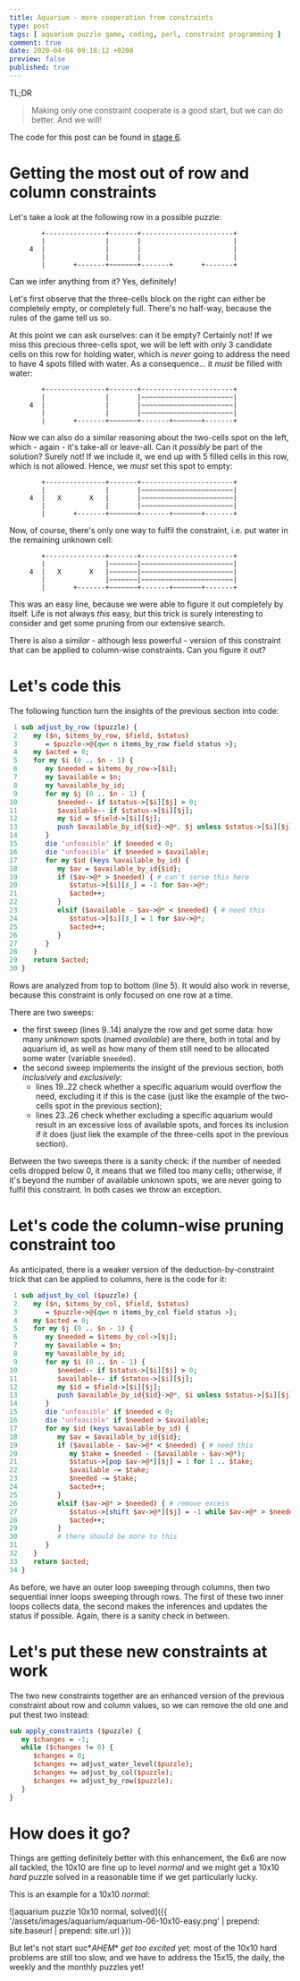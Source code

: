 ```yaml
---
title: Aquarium - more cooperation from constraints
type: post
tags: [ aquarium puzzle game, coding, perl, constraint programming ]
comment: true
date: 2020-04-04 09:18:12 +0200
preview: false
published: true
---
```


TL;DR

> Making only one constraint cooperate is a good start, but we can do
> better. And we will!

The code for this post can be found in [stage 6][].

# Getting the most out of row and column constraints

Let's take a look at the following row in a possible puzzle:

```
        +---------------+-------+-----------------------+
        |               |       |                       |
     4  |               |       |                       |
        |               |       |                       |
        |       +-------+~~~~~~~+-------+       +-------+
```

Can we infer anything from it? Yes, definitely!

Let's first observe that the three-cells block on the right can either be
completely empty, or completely full. There's no half-way, because the rules
of the game tell us so.

At this point we can ask ourselves: can it be empty? Certainly not! If we
miss this precious three-cells spot, we will be left with only 3 candidate
cells on this row for holding water, which is *never* going to address the
need to have 4 spots filled with water. As a consequence... it *must* be
filled with water:

```
        +---------------+-------+-----------------------+
        |               |       |~~~~~~~~~~~~~~~~~~~~~~~|
     4  |               |       |~~~~~~~~~~~~~~~~~~~~~~~|
        |               |       |~~~~~~~~~~~~~~~~~~~~~~~|
        |       +-------+~~~~~~~+-------+~~~~~~~+-------+
```

Now we can also do a similar reasoning about the two-cells spot on the left,
which - again - it's take-all or leave-all. Can it *possibly* be part of the
solution? Surely not! If we include it, we end up with 5 filled cells in
this row, which is not allowed. Hence, we *must* set this spot to empty:

```
        +---------------+-------+-----------------------+
        |               |       |~~~~~~~~~~~~~~~~~~~~~~~|
     4  |   X       X   |       |~~~~~~~~~~~~~~~~~~~~~~~|
        |               |       |~~~~~~~~~~~~~~~~~~~~~~~|
        |       +-------+~~~~~~~+-------+~~~~~~~+-------+
```

Now, of course, there's only one way to fulfil the constraint, i.e. put
water in the remaining unknown cell:

```
        +---------------+-------+-----------------------+
        |               |~~~~~~~|~~~~~~~~~~~~~~~~~~~~~~~|
     4  |   X       X   |~~~~~~~|~~~~~~~~~~~~~~~~~~~~~~~|
        |               |~~~~~~~|~~~~~~~~~~~~~~~~~~~~~~~|
        |       +-------+~~~~~~~+-------+~~~~~~~+-------+
```

This was an easy line, because we were able to figure it out completely by
itself. Life is not always *this* easy, but this trick is surely interesting
to consider and get some pruning from our extensive search.

There is also a *similar* - although less powerful - version of this
constraint that can be applied to column-wise constraints. Can you figure it
out?

# Let's code this

The following function turn the insights of the previous section into code:

```perl
 1 sub adjust_by_row ($puzzle) {
 2    my ($n, $items_by_row, $field, $status)
 3       = $puzzle->@{qw< n items_by_row field status >};
 4    my $acted = 0;
 5    for my $i (0 .. $n - 1) {
 6       my $needed = $items_by_row->[$i];
 7       my $available = $n;
 8       my %available_by_id;
 9       for my $j (0 .. $n - 1) {
10          $needed-- if $status->[$i][$j] > 0;
11          $available-- if $status->[$i][$j];
12          my $id = $field->[$i][$j];
13          push $available_by_id{$id}->@*, $j unless $status->[$i][$j];
14       }
15       die 'unfeasible' if $needed < 0;
16       die 'unfeasible' if $needed > $available;
17       for my $id (keys %available_by_id) {
18          my $av = $available_by_id{$id};
19          if ($av->@* > $needed) { # can't serve this here
20             $status->[$i][$_] = -1 for $av->@*;
21             $acted++;
22          }
23          elsif ($available - $av->@* < $needed) { # need this
24             $status->[$i][$_] = 1 for $av->@*;
25             $acted++;
26          }
27       }
28    }
29    return $acted;
30 }
```

Rows are analyzed from top to bottom (line 5). It would also work in
reverse, because this constraint is only focused on one row at a time.

There are two sweeps:

- the first sweep (lines 9..14) analyze the row and get some data: how many
  *unknown* spots (named *available*) are there, both in total and by
  aquarium id, as well as how many of them still need to be allocated some
  water (variable `$needed`).
- the second sweep implements the insight of the previous section, both
  *inclusively* and *exclusively*:
  - lines 19..22 check whether a specific aquarium would overflow the need,
    excluding it if this is the case (just like the example of the two-cells
    spot in the previous section);
  - lines 23..26 check whether excluding a specific aquarium would result in
    an excessive loss of available spots, and forces its inclusion if it
    does (just liek the example of the three-cells spot in the previous
    section).

Between the two sweeps there is a sanity check: if the number of needed
cells dropped below 0, it means that we filled too many cells; otherwise, if
it's beyond the number of available unknown spots, we are never going to
fulfil this constraint. In both cases we throw an exception.

# Let's code the column-wise pruning constraint too

As anticipated, there is a weaker version of the deduction-by-constraint
trick that can be applied to columns, here is the code for it:

```perl
 1 sub adjust_by_col ($puzzle) {
 2    my ($n, $items_by_col, $field, $status)
 3       = $puzzle->@{qw< n items_by_col field status >};
 4    my $acted = 0;
 5    for my $j (0 .. $n - 1) {
 6       my $needed = $items_by_col->[$j];
 7       my $available = $n;
 8       my %available_by_id;
 9       for my $i (0 .. $n - 1) {
10          $needed-- if $status->[$i][$j] > 0;
11          $available-- if $status->[$i][$j];
12          my $id = $field->[$i][$j];
13          push $available_by_id{$id}->@*, $i unless $status->[$i][$j];
14       }
15       die 'unfeasible' if $needed < 0;
16       die 'unfeasible' if $needed > $available;
17       for my $id (keys %available_by_id) {
18          my $av = $available_by_id{$id};
19          if ($available - $av->@* < $needed) { # need this
20             my $take = $needed - ($available - $av->@*);
21             $status->[pop $av->@*][$j] = 1 for 1 .. $take;
22             $available -= $take;
23             $needed -= $take;
24             $acted++;
25          }
26          elsif ($av->@* > $needed) { # remove excess
27             $status->[shift $av->@*][$j] = -1 while $av->@* > $needed;
28             $acted++;
29          }
30          # there should be more to this
31       }
32    }
33    return $acted;
34 }
```

As before, we have an outer loop sweeping through columns, then two
sequential inner loops sweeping through rows. The first of these two inner
loops collects data, the second makes the inferences and updates the status
if possible. Again, there is a sanity check in between.

# Let's put these new constraints at work

The two new constraints together are an enhanced version of the previous
constraint about row and column values, so we can remove the old one and put
thest two instead:

```perl
sub apply_constraints ($puzzle) {
   my $changes = -1;
   while ($changes != 0) {
      $changes = 0;
      $changes += adjust_water_level($puzzle);
      $changes += adjust_by_col($puzzle);
      $changes += adjust_by_row($puzzle);
   }
}
```

# How does it go?

Things are getting definitely better with this enhancement, the 6x6 are now
all tackled, the 10x10 are fine up to level *normal* and we might get a
10x10 *hard* puzzle solved in a reasonable time if we get particularly
lucky.

This is an example for a 10x10 *normal*:

![aquarium puzzle 10x10 normal, solved]({{ '/assets/images/aquarium/aquarium-06-10x10-easy.png' | prepend: site.baseurl | prepend: site.url }})

But let's not start suc\**AHEM*\* *get too excited* yet: most of the 10x10
hard problems are still too slow, and we have to address the 15x15, the
daily, the weekly and the monthly puzzles yet!

[stage 6]: https://gitlab.com/polettix/aquarium-solver/-/blob/master/06-more-cooperation/aquarium.pl
